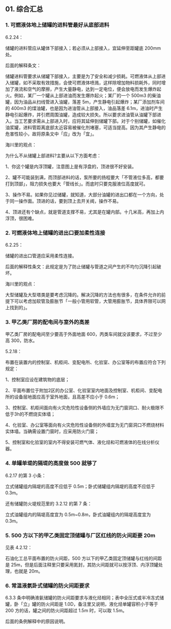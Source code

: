 ## 01. 综合汇总

### 1. 可燃液体地上储罐的进料管最好从底部进料

6.2.24：

储罐的进料管应从罐体下部接入；若必须从上部接入，宜延伸至距罐底 200mm 处。

后面的解释条文：

储罐进料管要求从储罐下部接入，主要是为了安全和减少损耗。可燃液体从上部进入储罐，如不采取有效措施，会使可燃液体喷溅，这样除增加物料损耗外，同时增加了液流和空气的摩擦，产生大量静电，达到一定电位，便会放电而发生爆炸起火。例如，某厂一个罐从上部进油而发生爆炸起火；某厂的一个 500m3 的柴油罐，因为油品从扫线管进入油罐，落差 5m，产生静电引起爆炸；某厂添加剂车间的 400m3 的煤油罐，也是因为进油管从上部接入，油品落差 6.1m，进油时产生静电引起爆炸，并引燃周围油罐，造成较大损失。所以要求进油管从油罐下部进入。当工艺要求需从上部进入时，应将其延伸到储罐下部。对于个别储罐，如催化油浆罐，进料管距离底部太近容易被催化剂堵塞，可适当提高。因为其产生静电的危害性较小，故将原条文中「应」改为「宜」。

海川里的观点：

为什么不从储罐上部进料?主要从以下方面考虑：

1、你这个罐是内浮顶罐，注意图上是有浮盘的，顶进很不好安装。

2、罐不可能装到满，而顶部进料的话，泵所要的扬程要大「不管液位多高，都要打到顶部」，阻力损失也要大「管线长」。而底时只要克服液位高度就可。

3、操作不易。如果你见过储罐，就知道，大部分油罐的进出口都在一个方向，处于同一操作面。顶进的话，要到顶上去开关阀，操作不易。

4、顶进还有个缺点，就是管道支撑不易，尤其是在罐内部。十几米高，再加上内浮顶，很困难。

### 2. 可燃液体地上储罐的进出口要加柔性连接

6.2.25：

储罐的进出口管道应采用柔性连接。

后面的解释性条文：此规定是为了防止储罐与管道之间产生的不均匀沉降引起破坏。

海川里的观点：

大型储罐及大型塔类是要考虑沉降的。解决沉降的方法也有很多，在条件允许的前提下可以考虑加软管及膨胀节「一般小管用软管，大管用膨胀节，具体界限可以网上找到的」。

### 3. 甲乙类厂房的配电间与室外的高差

甲乙类厂房的配电间至少要高于外面地面 600，丙类车间就没该要求，不过至少高 300，防水。

5.2.18：

布置在装置内的控制室、机柜间、变配电所、化验室、办公室等的布置应符合下列规定：

1、控制室应设在建筑物的底层；

2、平面布置位于附加2区的办公室、化验室室内地面及控制室、机柜间、变配电所的设备层地面应高于室外地面，且高差不应小于 0.6m；

3、控制室、机柜间面向有火灾危险性设备侧的外墙应为无门窗洞口、耐火极限不低于3h的不燃烧实体墙；

4、化验室、办公室等面向有火灾危险性设备侧的外墙宜为无门窗洞口不燃烧材料实体墙。当确需设置门窗时，应采用防火门窗；

5、控制室和化验室的室内不得安装可燃气体、液化烃和可燃液体的在线分析仪器。

### 4. 单罐单堤的隔堤的高度做 500 就够了

6.2.17 的第 3 小条：

立式储罐组内隔堤的高度不应低于 0.5m；卧式储罐组内隔堤的高度不应低于 0.3m。

还有储罐防火堤规范里的 3.2.12 的第 7 条：

立式油罐组内的隔堤高度宜为 0.5m~0.8m，卧式油罐组内的隔堤高度宜为 0.3m。

### 5. 500 方以下的甲乙类固定顶储罐与厂区红线的防火间距要 20m

见表 4.2.12：

石油化工总平面布置的防火间距，500 方以下的甲乙类固定顶储罐与红线的间距是 25m，但是后面注释里只要采用氮封，其防火间距就可以按浮顶、内浮顶罐处理，也就是 20m。

### 6. 常温液氨卧式储罐的防火间距要求

6.3.3 条中明确液氨储罐的防火间距要求与液化烃相同；表中全压式或半冷冻式储罐，卧「立」罐的防火间距是 1.0D，备注里又说明，液化烃单罐容积小于等于 200 方的话，罐之间的防火间距超过 1.5m 时，可以取 1.5m。

后面的条例解释中的原因说明。




